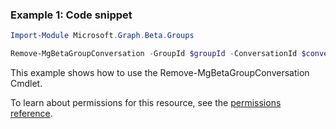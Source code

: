 ### Example 1: Code snippet

```powershellImport-Module Microsoft.Graph.Beta.Groups

Remove-MgBetaGroupConversation -GroupId $groupId -ConversationId $conversationId
```
This example shows how to use the Remove-MgBetaGroupConversation Cmdlet.
To learn about permissions for this resource, see the [permissions reference](/graph/permissions-reference).

